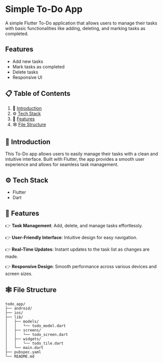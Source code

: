 # Simple To-Do App

A simple Flutter To-Do application that allows users to manage their tasks with basic functionalities like adding, deleting, and marking tasks as completed.

## Features

- Add new tasks
- Mark tasks as completed
- Delete tasks
- Responsive UI

## 📋 <a name="table">Table of Contents</a>

1. 🤖 [Introduction](#introduction)
2. ⚙️ [Tech Stack](#tech-stack)
3. 🔋 [Features](#features)
4. 🕸️ [File Structure](#file-structure)

## <a name="introduction">🤖 Introduction</a>

This To-Do app allows users to easily manage their tasks with a clean and intuitive interface. Built with Flutter, the app provides a smooth user experience and allows for seamless task management.

## <a name="tech-stack">⚙️ Tech Stack</a>

- Flutter
- Dart

## <a name="features">🔋 Features</a>

👉 **Task Management**: Add, delete, and manage tasks effortlessly.

👉 **User-Friendly Interface**: Intuitive design for easy navigation.

👉 **Real-Time Updates**: Instant updates to the task list as changes are made.

👉 **Responsive Design**: Smooth performance across various devices and screen sizes.

## <a name="file-structure">🕸️ File Structure</a>

```plaintext
todo_app/
├── android/
├── ios/
├── lib/
│   ├── models/
│   │   └── todo_model.dart
│   ├── screens/
│   │   └── todo_screen.dart
│   ├── widgets/
│   │   └── todo_tile.dart
│   └── main.dart
├── pubspec.yaml
└── README.md
